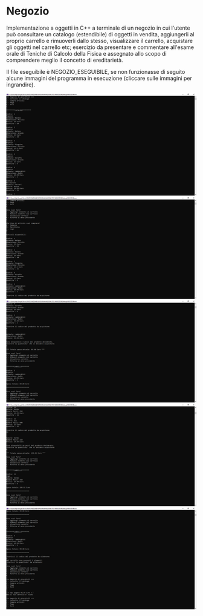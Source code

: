 # Negozio

Implementazione a oggetti in C++ a terminale  di un negozio in cui l'utente può consultare un catalogo (estendibile) di oggetti in vendita, aggiungerli al proprio carrello e rimuoverli dallo stesso, visualizzare il carrello, acquistare gli oggetti nel carrello etc; esercizio da presentare e commentare all'esame orale di Teniche di Calcolo della Fisica e assegnato allo scopo di comprendere meglio il concetto di ereditarietà.  
  
Il file eseguibile è NEGOZIO_ESEGUIBILE, se non funzionasse di seguito alcune immagini del programma in esecuzione (cliccare sulle immagini per ingrandire).  

![alt text](https://github.com/EugenioDiPaola/Negozio/blob/master/Screenshot%20terminale/screenshot%20terminale%201.PNG?raw=true)
![alt text](https://github.com/EugenioDiPaola/Negozio/blob/master/Screenshot%20terminale/screenshot%20terminale%202.PNG?raw=true)
![alt text](https://github.com/EugenioDiPaola/Negozio/blob/master/Screenshot%20terminale/screenshot%20terminale%203.PNG?raw=true)
![alt text](https://github.com/EugenioDiPaola/Negozio/blob/master/Screenshot%20terminale/screenshot%20terminale%204.PNG?raw=true)
![alt text](https://github.com/EugenioDiPaola/Negozio/blob/master/Screenshot%20terminale/screenshot%20terminale%205.PNG?raw=true)
